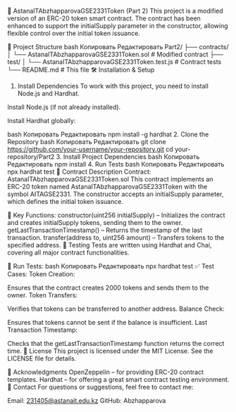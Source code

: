 🚀 AstanaITAbzhapparovaGSE2331Token (Part 2)
This project is a modified version of an ERC-20 token smart contract. The contract has been enhanced to support the initialSupply parameter in the constructor, allowing flexible control over the initial token issuance.

📁 Project Structure
bash
Копировать
Редактировать
Part2/
├── contracts/
│   └── AstanaITAbzhapparovaGSE2331Token.sol  # Modified contract
├── test/
│   └── AstanaITAbzhapparovaGSE2331Token.test.js  # Contract tests
└── README.md  # This file
🛠️ Installation & Setup
1. Install Dependencies
To work with this project, you need to install Node.js and Hardhat.

Install Node.js (if not already installed).

Install Hardhat globally:

bash
Копировать
Редактировать
npm install -g hardhat
2. Clone the Repository
bash
Копировать
Редактировать
git clone https://github.com/your-username/your-repository.git
cd your-repository/Part2
3. Install Project Dependencies
bash
Копировать
Редактировать
npm install
4. Run Tests
bash
Копировать
Редактировать
npx hardhat test
📜 Contract Description
Contract: AstanaITAbzhapparovaGSE2331Token.sol
This contract implements an ERC-20 token named AstanaITAbzhapparovaGSE2331Token with the symbol AITAGSE2331. The constructor accepts an initialSupply parameter, which defines the initial token issuance.

🔑 Key Functions:
constructor(uint256 initialSupply) – Initializes the contract and creates initialSupply tokens, sending them to the owner.
getLastTransactionTimestamp() – Returns the timestamp of the last transaction.
transfer(address to, uint256 amount) – Transfers tokens to the specified address.
🧪 Testing
Tests are written using Hardhat and Chai, covering all major contract functionalities.

📌 Run Tests:
bash
Копировать
Редактировать
npx hardhat test
✅ Test Cases:
Token Creation:

Ensures that the contract creates 2000 tokens and sends them to the owner.
Token Transfers:

Verifies that tokens can be transferred to another address.
Balance Check:

Ensures that tokens cannot be sent if the balance is insufficient.
Last Transaction Timestamp:

Checks that the getLastTransactionTimestamp function returns the correct time.
📄 License
This project is licensed under the MIT License. See the LICENSE file for details.

🙏 Acknowledgments
OpenZeppelin – for providing ERC-20 contract templates.
Hardhat – for offering a great smart contract testing environment.
📧 Contact
For questions or suggestions, feel free to contact me:

Email: 231405@astanait.edu.kz
GitHub: Abzhapparova
